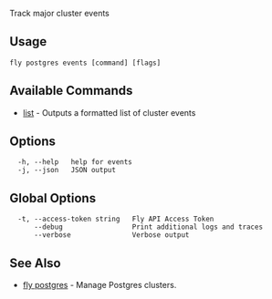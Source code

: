 Track major cluster events


## Usage
~~~
fly postgres events [command] [flags]
~~~

## Available Commands
* [list](/docs/flyctl/postgres-events-list/)	 - Outputs a formatted list of cluster events

## Options

~~~
  -h, --help   help for events
  -j, --json   JSON output
~~~

## Global Options

~~~
  -t, --access-token string   Fly API Access Token
      --debug                 Print additional logs and traces
      --verbose               Verbose output
~~~

## See Also

* [fly postgres](/docs/flyctl/postgres/)	 - Manage Postgres clusters.

